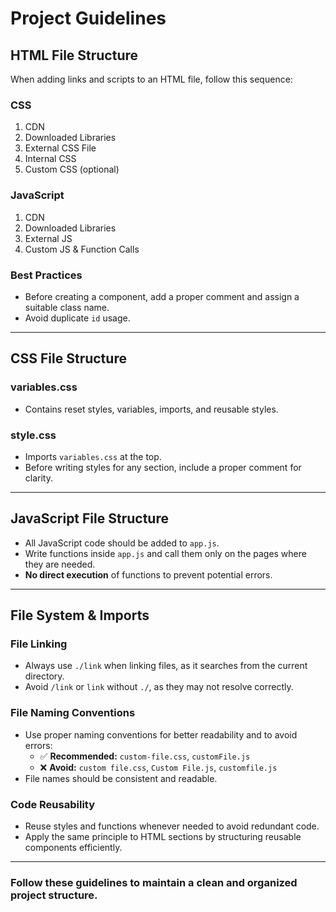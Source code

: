# Project Guidelines

## HTML File Structure

When adding links and scripts to an HTML file, follow this sequence:

### **CSS**

1. CDN
2. Downloaded Libraries
3. External CSS File
4. Internal CSS
5. Custom CSS (optional)

### **JavaScript**

1. CDN
2. Downloaded Libraries
3. External JS
4. Custom JS & Function Calls

### **Best Practices**

- Before creating a component, add a proper comment and assign a suitable class name.
- Avoid duplicate `id` usage.

---

## CSS File Structure

### **variables.css**

- Contains reset styles, variables, imports, and reusable styles.

### **style.css**

- Imports `variables.css` at the top.
- Before writing styles for any section, include a proper comment for clarity.

---

## JavaScript File Structure

- All JavaScript code should be added to `app.js`.
- Write functions inside `app.js` and call them only on the pages where they are needed.
- **No direct execution** of functions to prevent potential errors.

---

## File System & Imports

### **File Linking**

- Always use `./link` when linking files, as it searches from the current directory.
- Avoid `/link` or `link` without `./`, as they may not resolve correctly.

### **File Naming Conventions**

- Use proper naming conventions for better readability and to avoid errors:
  - ✅ **Recommended:** `custom-file.css`, `customFile.js`
  - ❌ **Avoid:** `custom file.css`, `Custom File.js`, `customfile.js`
- File names should be consistent and readable.

### **Code Reusability**

- Reuse styles and functions whenever needed to avoid redundant code.
- Apply the same principle to HTML sections by structuring reusable components efficiently.

---

### Follow these guidelines to maintain a clean and organized project structure.

